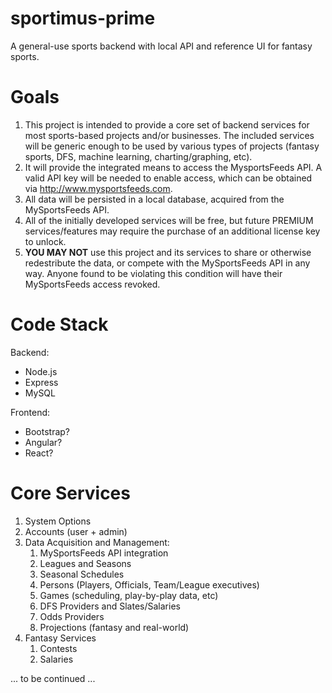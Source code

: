 # sportimus-prime
A general-use sports backend with local API and reference UI for fantasy sports.

# Goals
1. This project is intended to provide a core set of backend services for most sports-based projects and/or businesses.  The included services will be generic enough to be used by various types of projects (fantasy sports, DFS, machine learning, charting/graphing, etc).
2. It will provide the integrated means to access the MysportsFeeds API.  A valid API key will be needed to enable access, which can be obtained via http://www.mysportsfeeds.com.
3. All data will be persisted in a local database, acquired from the MySportsFeeds API.
4. All of the initially developed services will be free, but future PREMIUM services/features may require the purchase of an additional license key to unlock.
5. **YOU MAY NOT** use this project and its services to share or otherwise redestribute the data, or compete with the MySportsFeeds API in any way.  Anyone found to be violating this condition will have their MySportsFeeds access revoked.

# Code Stack
Backend:
* Node.js
* Express
* MySQL

Frontend:
* Bootstrap?
* Angular?
* React?

# Core Services
1. System Options
3. Accounts (user + admin)
4. Data Acquisition and Management:
   1. MySportsFeeds API integration
   2. Leagues and Seasons
   3. Seasonal Schedules
   4. Persons (Players, Officials, Team/League executives)
   5. Games (scheduling, play-by-play data, etc)
   6. DFS Providers and Slates/Salaries
   7. Odds Providers
   8. Projections (fantasy and real-world)
5. Fantasy Services
   1. Contests
   2. Salaries

... to be continued ...
